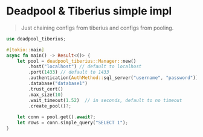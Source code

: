 # Deadpool & Tiberius simple impl

> Just chaining configs from tiberius and configs from pooling.

```rust
use deadpool_tiberius;

#[tokio::main]
async fn main() -> Result<()> {
    let pool = deadpool_tiberius::Manager::new()
        .host("localhost") // default to localhost
        .port(1433) // default to 1433
        .authentication(AuthMethod::sql_server("username", "password"))
        .database("database1")
        .trust_cert()
        .max_size(10)
        .wait_timeout(1.52)  // in seconds, default to no timeout
        .create_pool()?;
    
    let conn = pool.get().await?;
    let rows = conn.simple_query("SELECT 1");
}
```